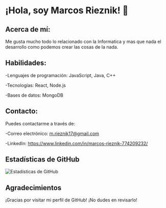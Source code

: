# ¡Hola, soy Marcos Rieznik! 👋

## Acerca de mí:

Me gusta mucho todo lo relacionado con la Informatica y mas que nada el desarrollo como podemos crear las cosas de la nada.

## Habilidades:

-Lenguajes de programación: JavaScript, Java, C++

-Tecnologías: React, Node.js

-Bases de datos: MongoDB

## Contacto:
Puedes contactarme a través de:

-Correo electrónico: m.rieznik17@gmail.com

-LinkedIn: https://www.linkedin.com/in/marcos-rieznik-774209232/

## Estadísticas de GitHub

![Estadísticas de GitHub](https://github-readme-stats.vercel.app/api?username=MRieznik&show_icons=true&count_private=true&hide=prs,issues&theme=radical)



## Agradecimientos

¡Gracias por visitar mi perfil de GitHub! ¡No dudes en revisarlo!
